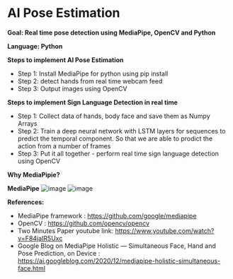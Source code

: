 # AI Pose Estimation
**Goal: Real time pose detection  using MediaPipe, OpenCV and Python**

**Language: Python**

**Steps to implement AI Pose Estimation**

* Step 1: Install MediaPipe for python using pip install
* Step 2: detect hands from real time webcam feed
* Step 3: Output images using OpenCV


**Steps to implement Sign Language Detection in real time**

* Step 1: Collect data of hands, body face and save them as Numpy Arrays
* Step 2: Train a deep neural network with LSTM layers for sequences to predict the temporal component. So that we are able to prodict the action from a number of frames
* Step 3: Put it all together - perform real time sign language detection using OpenCV

**Why MediaPipie?**

**MediaPipe**
![image](https://user-images.githubusercontent.com/7972158/139479519-1626eecc-dcf4-4dd0-9d47-9c5a6cf62f08.png)
![image](https://user-images.githubusercontent.com/7972158/139479769-00090d50-1418-43b5-aec5-9d9deb77b655.png)

**References:**
* MediaPipe framework : https://github.com/google/mediapipe
* OpenCV : https://github.com/opencv/opencv
* Two Minutes Paper youtube link: https://www.youtube.com/watch?v=F84jaIR5Uxc
* Google Blog on MediaPipe Holistic — Simultaneous Face, Hand and Pose Prediction, on Device : https://ai.googleblog.com/2020/12/mediapipe-holistic-simultaneous-face.html
